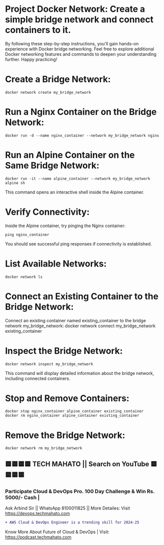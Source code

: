 # Project Docker Network: Create a simple bridge network and connect containers to it.
By following these step-by-step instructions, you'll gain hands-on experience with Docker bridge networking. Feel free to explore additional Docker networking features and commands to deepen your understanding further. Happy practicing!

# Create a Bridge Network:
    docker network create my_bridge_network

# Run a Nginx Container on the Bridge Network:
    docker run -d --name nginx_container --network my_bridge_network nginx

# Run an Alpine Container on the Same Bridge Network:
    docker run -it --name alpine_container --network my_bridge_network alpine sh

This command opens an interactive shell inside the Alpine container.

# Verify Connectivity:
Inside the Alpine container, try pinging the Nginx container:

    ping nginx_container

You should see successful ping responses if connectivity is established.

# List Available Networks:
    docker network ls
# Connect an Existing Container to the Bridge Network:
Connect an existing container named existing_container to the bridge network my_bridge_network:
    docker network connect my_bridge_network existing_container

# Inspect the Bridge Network:
    docker network inspect my_bridge_network
This command will display detailed information about the bridge network, including connected containers.

# Stop and Remove Containers:
    docker stop nginx_container alpine_container existing_container
    docker rm nginx_container alpine_container existing_container

# Remove the Bridge Network:
    docker network rm my_bridge_network



## 🟦🟦🟦🟦 TECH MAHATO || Search on YouTube 🟦🟦🟦🟦
### Participate Cloud & DevOps Pro. 100 Day Challenge & Win Rs. 5000/- Cash |
Ask Arbind Sir || WhatsApp 8100011825 || More Detailes: Visit https://devops.techmahato.com


```diff
+ AWS Cloud & DevOps Engineer is a trending skill for 2024-25 
```
Know More About Future of Cloud & DevOps | Visit: https://podcast.techmahato.com